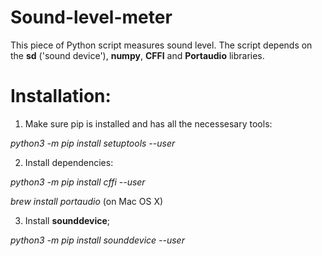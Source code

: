 # Sound-level-meter
This piece of Python script measures sound level. The script depends on the **sd** ('sound device'), **numpy**, **CFFI** 
 and **Portaudio** libraries. 
 
 # Installation:
 
 1. Make sure pip is installed and has all the necessesary tools: 
 
 *python3 -m pip install setuptools --user*
 
 2. Install dependencies: 
 
 *python3 -m pip install cffi --user*
 
 *brew install portaudio* (on Mac OS X)
 
 3. Install **sounddevice**;
 
 *python3 -m pip install sounddevice --user*
 

